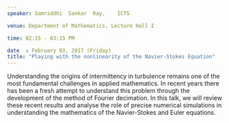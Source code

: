 ```yaml
---
speaker: Samriddhi  Sankar  Ray,	ICTS

venue: Department of Mathematics, Lecture Hall I

time: 02:15 - 03:15 PM

date  : February 03, 2017 (Friday)
title: "Playing with the nonlinearity of the Navier-Stokes Equation"
---
```


Understanding the origins of intermittency in turbulence
remains one of the most
fundamental challenges in applied mathematics. In recent years there has
been a fresh
attempt to understand this problem through the development of the method
of Fourier
decimation. In this talk, we will review these recent results and analyse
the role of precise
numerical simulations in understanding the mathematics of the
Navier-Stokes and Euler
equations.
